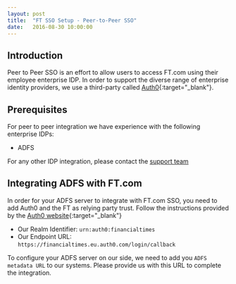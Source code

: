 ```yaml
---
layout: post
title:  "FT SSO Setup - Peer-to-Peer SSO"
date:   2016-08-30 10:00:00
---
```


## Introduction
Peer to Peer SSO is an effort to allow users to access FT.com using their employee enterprise IDP.
In order to support the diverse range of enterprise identity providers, we use a third-party called  [Auth0](https://auth0.com){:target="_blank"}.

## Prerequisites
For peer to peer integration we have experience with the following enterprise IDPs:

* ADFS

For any other IDP integration, please contact the [support team](mailto:B2B.CustomerSupport@ft.com)

## Integrating ADFS with FT.com
In order for your ADFS server to integrate with FT.com SSO, you need to add Auth0 and the FT as relying party trust. Follow the instructions provided by the [Auth0 website](https://auth0.com/docs/connections/enterprise/adfs){:target="_blank"}

* Our Realm Identifier: `urn:auth0:financialtimes`
* Our Endpoint URL: `https://financialtimes.eu.auth0.com/login/callback`

To configure your ADFS server on our side, we need to add you `ADFS metadata URL` to our systems.
Please provide us with this URL to complete the integration.
